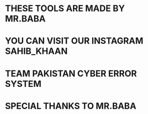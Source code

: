 # THESE TOOLS ARE MADE BY MR.BABA
# YOU CAN VISIT OUR INSTAGRAM SAHIB_KHAAN
# TEAM PAKISTAN CYBER ERROR SYSTEM
# SPECIAL THANKS TO MR.BABA
